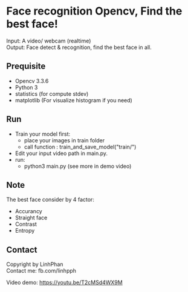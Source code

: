 Face recognition Opencv, Find the best face! 
============================================
Input: A video/ webcam (realtime) <br/>
Output: Face detect & recognition, find the best face in all.

Prequisite
------------------------------
- Opencv 3.3.6
- Python 3
- statistics (for compute stdev)
- matplotlib (For visualize histogram if you need)

Run
------------------------------
- Train your model first:
    + place your images in train folder 
    + call function : train_and_save_model("train/")
- Edit your input video path in main.py.
- run:
  + python3 main.py
  (see more in demo video)

Note
-------------------------------
The best face consider by 4 factor:
- Accurancy
- Straight face
- Contrast
- Entropy

Contact
------------------------------
Copyright by LinhPhan <br/>
Contact me: fb.com/linhpph

Video demo: https://youtu.be/T2cMSd4WX9M <br/>
